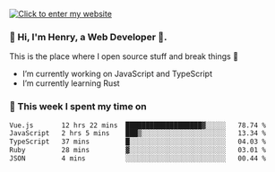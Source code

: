 [![Click to enter my website](https://github.com/zh30/zh30/assets/7930156/bb82b0df-3fb8-4136-8522-734cd2b27f6a)](https://blog.zhanghe.dev) 

### 👋 Hi, I'm Henry, a Web Developer 🚀.

This is the place where I open source stuff and break things :rofl:

- I’m currently working on JavaScript and TypeScript
- I’m currently learning Rust

### 💪 This week I spent my time on

<!--START_SECTION:waka-->

```txt
Vue.js       12 hrs 22 mins  ███████████████████▓░░░░░   78.74 %
JavaScript   2 hrs 5 mins    ███▒░░░░░░░░░░░░░░░░░░░░░   13.34 %
TypeScript   37 mins         █░░░░░░░░░░░░░░░░░░░░░░░░   04.03 %
Ruby         28 mins         ▓░░░░░░░░░░░░░░░░░░░░░░░░   03.01 %
JSON         4 mins          ░░░░░░░░░░░░░░░░░░░░░░░░░   00.44 %
```

<!--END_SECTION:waka-->
